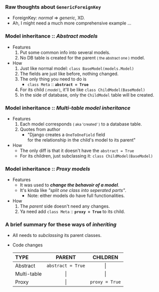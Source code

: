 ### Raw thoughts about ```GenericForeignKey```
- ForeignKey: *normal* => *generic*, XD.
- Ah, I might need a much more comprehensive example ...

### Model inheritance :: *Abstract models*
- Features
    1. Put some common info into several models.
    2. No DB table is created for the parent <small>( the abstract one )</small> model.
- How 
    1. Just like normal model: ```class BaseModel(models.Model)```
    2. The fields are just like before, nothing changed.
    3. The only thing you need to do is 
        - ```class Meta``` :: **```abstract = True```**
    4. For its child <small>( *model* )</small>, it'll be like ```class ChildModel(BaseModel)```
    5. In the side of database, only the ```ChildModel``` table will be created.


### Model inheritance :: *Multi-table model inheritance*
- Features
    1. Each model corresponds <small>( aka 'created' )</small> to a database table.
    2. Quotes from author
        - "Django creates a ```OneToOneField``` field <br>for the relationship in the child's model to its parent"
- How 
    - The only diff is that it doesn't have the ```abstract = True```
    - For its children, just subclassing it: ```class ChildModel(BaseModel)```

### Model inheritance :: *Proxy models*
- Features
    - It was used to ***change the behavoir of a model***.
    - It's kinda like *"split one class into seperated parts"*.
        - Note: either models do have full functionalities.
- How
    1. The *parent* side doesn't need any changes.
    2. Ya need add ```class Meta``` :: **```proxy = True```** to its child.


### A brief summary for these ways of *inheriting*
- All needs to *subclassing* its parent classes.
- Code changes 

    | TYPE | PARENT | CHILDREN | 
    | :-- | :----: | :------: | 
    | Abstract | ```abstract = True``` | \| | 
    | Multi-table | \| | \| | 
    | Proxy | \| | ```proxy = True``` | 